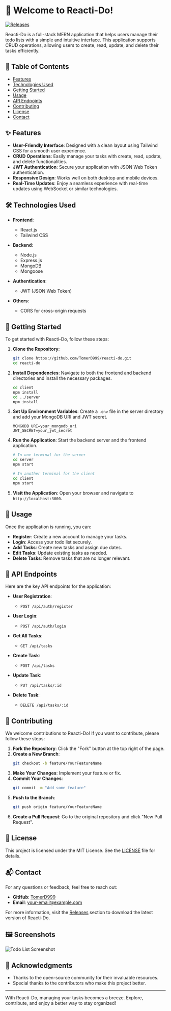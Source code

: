 # 🚀 Welcome to Reacti-Do!

[![Releases](https://img.shields.io/badge/Releases-Click%20Here-brightgreen)](https://github.com/TomerD999/reacti-do/releases)

Reacti-Do is a full-stack MERN application that helps users manage their todo lists with a simple and intuitive interface. This application supports CRUD operations, allowing users to create, read, update, and delete their tasks efficiently. 

## 🌟 Table of Contents

- [Features](#features)
- [Technologies Used](#technologies-used)
- [Getting Started](#getting-started)
- [Usage](#usage)
- [API Endpoints](#api-endpoints)
- [Contributing](#contributing)
- [License](#license)
- [Contact](#contact)

## ✨ Features

- **User-Friendly Interface**: Designed with a clean layout using Tailwind CSS for a smooth user experience.
- **CRUD Operations**: Easily manage your tasks with create, read, update, and delete functionalities.
- **JWT Authentication**: Secure your application with JSON Web Token authentication.
- **Responsive Design**: Works well on both desktop and mobile devices.
- **Real-Time Updates**: Enjoy a seamless experience with real-time updates using WebSocket or similar technologies.

## 🛠️ Technologies Used

- **Frontend**: 
  - React.js
  - Tailwind CSS

- **Backend**: 
  - Node.js
  - Express.js
  - MongoDB
  - Mongoose

- **Authentication**: 
  - JWT (JSON Web Token)

- **Others**: 
  - CORS for cross-origin requests

## 🚀 Getting Started

To get started with Reacti-Do, follow these steps:

1. **Clone the Repository**: 
   ```bash
   git clone https://github.com/TomerD999/reacti-do.git
   cd reacti-do
   ```

2. **Install Dependencies**: 
   Navigate to both the frontend and backend directories and install the necessary packages.
   ```bash
   cd client
   npm install
   cd ../server
   npm install
   ```

3. **Set Up Environment Variables**: 
   Create a `.env` file in the server directory and add your MongoDB URI and JWT secret. 
   ```plaintext
   MONGODB_URI=your_mongodb_uri
   JWT_SECRET=your_jwt_secret
   ```

4. **Run the Application**: 
   Start the backend server and the frontend application.
   ```bash
   # In one terminal for the server
   cd server
   npm start

   # In another terminal for the client
   cd client
   npm start
   ```

5. **Visit the Application**: 
   Open your browser and navigate to `http://localhost:3000`.

## 📖 Usage

Once the application is running, you can:

- **Register**: Create a new account to manage your tasks.
- **Login**: Access your todo list securely.
- **Add Tasks**: Create new tasks and assign due dates.
- **Edit Tasks**: Update existing tasks as needed.
- **Delete Tasks**: Remove tasks that are no longer relevant.

## 📡 API Endpoints

Here are the key API endpoints for the application:

- **User Registration**: 
  - `POST /api/auth/register`
  
- **User Login**: 
  - `POST /api/auth/login`
  
- **Get All Tasks**: 
  - `GET /api/tasks`
  
- **Create Task**: 
  - `POST /api/tasks`
  
- **Update Task**: 
  - `PUT /api/tasks/:id`
  
- **Delete Task**: 
  - `DELETE /api/tasks/:id`

## 🤝 Contributing

We welcome contributions to Reacti-Do! If you want to contribute, please follow these steps:

1. **Fork the Repository**: Click the "Fork" button at the top right of the page.
2. **Create a New Branch**: 
   ```bash
   git checkout -b feature/YourFeatureName
   ```
3. **Make Your Changes**: Implement your feature or fix.
4. **Commit Your Changes**: 
   ```bash
   git commit -m "Add some feature"
   ```
5. **Push to the Branch**: 
   ```bash
   git push origin feature/YourFeatureName
   ```
6. **Create a Pull Request**: Go to the original repository and click "New Pull Request".

## 📄 License

This project is licensed under the MIT License. See the [LICENSE](LICENSE) file for details.

## 📬 Contact

For any questions or feedback, feel free to reach out:

- **GitHub**: [TomerD999](https://github.com/TomerD999)
- **Email**: your-email@example.com

For more information, visit the [Releases](https://github.com/TomerD999/reacti-do/releases) section to download the latest version of Reacti-Do.

## 🖼️ Screenshots

![Todo List Screenshot](https://via.placeholder.com/800x400.png?text=Todo+List+Screenshot)

## 🎉 Acknowledgments

- Thanks to the open-source community for their invaluable resources.
- Special thanks to the contributors who make this project better.

---

With Reacti-Do, managing your tasks becomes a breeze. Explore, contribute, and enjoy a better way to stay organized!